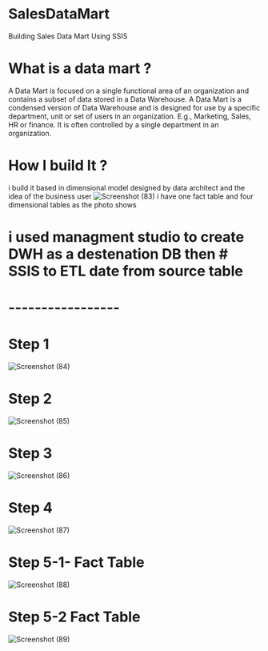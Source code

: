 # SalesDataMart
Building Sales Data Mart Using SSIS
# What is a data mart ?
A Data Mart is focused on a single functional area of an organization and contains a subset of data stored in a Data Warehouse. A Data Mart is a condensed version of Data Warehouse and is designed for use by a specific department, unit or set of users in an organization. E.g., Marketing, Sales, HR or finance. It is often controlled by a single department in an organization.
# How I build It ?
i build it based in dimensional model designed by data architect and the idea of the business user 
![Screenshot (83)](https://user-images.githubusercontent.com/105324794/201488284-5e06d04e-d822-46a7-b5e3-568506004140.png)
i have one fact table and four dimensional tables as the photo shows 
 # i used managment studio to create DWH as a destenation DB then  # SSIS to ETL date from source table 
# -----------------
 # Step 1 
 ![Screenshot (84)](https://user-images.githubusercontent.com/105324794/201488447-043e60e4-6f75-41c9-a858-4e73401fcc25.png)

# Step 2 
![Screenshot (85)](https://user-images.githubusercontent.com/105324794/201488462-3e789928-c9b1-4789-bf07-46831e00d58b.png)

#  Step 3 

![Screenshot (86)](https://user-images.githubusercontent.com/105324794/201488472-da7f656d-e61c-4c3d-9bf8-d9776178f329.png)

# Step 4
![Screenshot (87)](https://user-images.githubusercontent.com/105324794/201488529-0cd45225-b4c0-4937-b4e7-e2c84e721ced.png)

# Step 5-1- Fact Table 

![Screenshot (88)](https://user-images.githubusercontent.com/105324794/201488545-7f80718c-8526-4360-8273-bdc0c84253b9.png)

# Step 5-2   Fact Table 

![Screenshot (89)](https://user-images.githubusercontent.com/105324794/201488588-5501e4e3-619e-4d7f-8671-634a6426620f.png)


